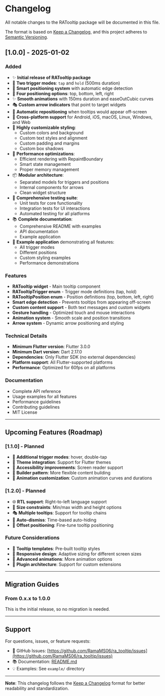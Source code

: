 # Changelog

All notable changes to the RATooltip package will be documented in this file.

The format is based on [Keep a Changelog](https://keepachangelog.com/en/1.0.0/),
and this project adheres to [Semantic Versioning](https://semver.org/spec/v2.0.0.html).

## [1.0.0] - 2025-01-02

### Added
- ✨ **Initial release of RATooltip package**
- 🎯 **Two trigger modes**: `tap` and `hold` (500ms duration)
- 📍 **Smart positioning system** with automatic edge detection
- 🎨 **Four positioning options**: top, bottom, left, right
- ✨ **Smooth animations** with 150ms duration and easeOutCubic curves
- 🎭 **Custom arrow indicators** that point to target widgets
- 🔄 **Automatic repositioning** when tooltips would appear off-screen
- 📱 **Cross-platform support** for Android, iOS, macOS, Linux, Windows, and Web
- 🎪 **Highly customizable styling**:
  - Custom colors and background
  - Custom text styles and alignment
  - Custom padding and margins
  - Custom box shadows
- 🚀 **Performance optimizations**:
  - Efficient rendering with RepaintBoundary
  - Smart state management
  - Proper memory management
- 📦 **Modular architecture**:
  - Separated models for triggers and positions
  - Internal components for arrows
  - Clean widget structure
- 🧪 **Comprehensive testing suite**:
  - Unit tests for core functionality
  - Integration tests for UI interactions
  - Automated testing for all platforms
- 📚 **Complete documentation**:
  - Comprehensive README with examples
  - API documentation
  - Example application
- 🎨 **Example application** demonstrating all features:
  - All trigger modes
  - Different positions
  - Custom styling examples
  - Performance demonstrations

### Features
- **RATooltip widget** - Main tooltip component
- **RATooltipTrigger enum** - Trigger mode definitions (tap, hold)
- **RATooltipPosition enum** - Position definitions (top, bottom, left, right)
- **Smart edge detection** - Prevents tooltips from appearing off-screen
- **Custom content support** - Both text messages and custom widgets
- **Gesture handling** - Optimized touch and mouse interactions
- **Animation system** - Smooth scale and position transitions
- **Arrow system** - Dynamic arrow positioning and styling

### Technical Details
- **Minimum Flutter version**: Flutter 3.0.0
- **Minimum Dart version**: Dart 2.17.0
- **Dependencies**: Only Flutter SDK (no external dependencies)
- **Platform support**: All Flutter-supported platforms
- **Performance**: Optimized for 60fps on all platforms

### Documentation
- Complete API reference
- Usage examples for all features
- Performance guidelines
- Contributing guidelines
- MIT License

---

## Upcoming Features (Roadmap)

### [1.1.0] - Planned
- 🎯 **Additional trigger modes**: hover, double-tap
- 🎨 **Theme integration**: Support for Flutter themes
- 📱 **Accessibility improvements**: Screen reader support
- 🔧 **Builder pattern**: More flexible content building
- 🎪 **Animation customization**: Custom animation curves and durations

### [1.2.0] - Planned  
- 🌐 **RTL support**: Right-to-left language support
- 📏 **Size constraints**: Min/max width and height options
- 🎭 **Multiple tooltips**: Support for tooltip chains
- 🔄 **Auto-dismiss**: Time-based auto-hiding
- 📍 **Offset positioning**: Fine-tune tooltip positioning

### Future Considerations
- 🎨 **Tooltip templates**: Pre-built tooltip styles
- 📱 **Responsive design**: Adaptive sizing for different screen sizes
- 🎪 **Advanced animations**: More animation options
- 🔧 **Plugin architecture**: Support for custom extensions

---

## Migration Guides

### From 0.x.x to 1.0.0
This is the initial release, so no migration is needed.

---

## Support

For questions, issues, or feature requests:
- 📧 GitHub Issues: [https://github.com/RamaMS06/ra_tooltip/issues](https://github.com/RamaMS06/ra_tooltip/issues)
- 📚 Documentation: [README.md](README.md)
- 💡 Examples: See `example/` directory

---

**Note**: This changelog follows the [Keep a Changelog](https://keepachangelog.com/) format for better readability and standardization.